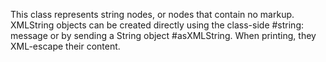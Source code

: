 This class represents string nodes, or nodes that contain no markup. XMLString objects can be created directly using the class-side #string: message or by sending a String object #asXMLString. When printing, they XML-escape their content.